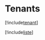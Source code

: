 # Tenants

[!include[tenant](tenants.tenant.autogen.md)]

[!include[liste](tenants.liste.autogen.md)]



